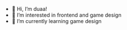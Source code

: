 - 👋 Hi, I’m duaa!
- 👀 I’m interested in frontend and game design
- 🌱 I’m currently learning game design 


<!---
dual8794/dual8794 is a ✨ special ✨ repository because its `README.md` (this file) appears on your GitHub profile.
You can click the Preview link to take a look at your changes.
--->
